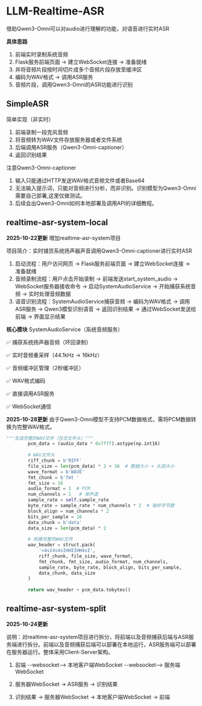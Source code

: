 # LLM-Realtime-ASR
借助Qwen3-Omni可以对audio进行理解的功能，对语音进行实时ASR

**具体思路**
1. 前端实时录制系统音频
2. Flask服务前端页面 → 建立WebSocket连接 → 准备就绪
3. 并将音频片段按时间切片成多个音频片段存放至缓冲区
4. 编码为WAV格式 → 调用ASR服务
5. 音频片段，调用Qwen3-Omni的ASR功能进行识别

## SimpleASR
简单实现（非实时）
1. 前端录制一段克风音频
2. 将音频转为WAV文件存放服务器或者文件系统
3. 后端调用ASR服务（Qwen3-Omni-captioner）
4. 返回识别结果

注意Qwen3-Omni-captioner 
1. 输入只能通过HTTP发送WAV格式音频文件或者Base64
2. 无法输入提示词，只能对音频进行分析，而非识别。识别模型为Qwen3-Omni需要自己部署,这里仅做测试。
3. 后续会出Qwen3-Omni如何本地部署及调用API的详细教程。

## realtime-asr-system-local
**2025-10-22更新**
增加realtime-asr-system项目

项目简介：实时铺货系统扬声器声音调用Qwen3-Omni-captioner进行实时ASR

1. 启动流程：用户访问网页 → Flask服务前端页面 → 建立WebSocket连接 → 准备就绪
2. 音频录制流程：用户点击开始录制 → 前端发送start_system_audio → WebSocket服务器接收命令 → 
启动SystemAudioService → 开始捕获系统音频 → 实时处理音频数据
3. 语音识别流程：SystemAudioService捕获音频 → 编码为WAV格式 → 调用ASR服务 → 
Qwen3模型识别语音 → 返回识别结果 → 通过WebSocket发送给前端 → 界面显示结果

**核心模块**
SystemAudioService（系统音频服务）

✅ 捕获系统扬声器音频（环回录制）

✅ 实时音频重采样（44.1kHz → 16kHz）

✅ 音频缓冲区管理（2秒缓冲区）

✅ WAV格式编码

✅ 直接调用ASR服务

✅ WebSocket通信

**2025-10-28更新**
由于Qwen3-Omni模型不支持PCM数据格式，需将PCM数据转换为完整WAV格式。

```python
"""生成完整的WAV文件（包含文件头）"""
        pcm_data = (audio_data * 0x7fff).astype(np.int16)
        
        # WAV文件头
        riff_chunk = b'RIFF'
        file_size = len(pcm_data) * 2 + 36  # 数据大小 + 头部大小
        wave_format = b'WAVE'
        fmt_chunk = b'fmt '
        fmt_size = 16
        audio_format = 1  # PCM
        num_channels = 1   # 单声道
        sample_rate = self.sample_rate
        byte_rate = sample_rate * num_channels * 2  # 每秒字节数
        block_align = num_channels * 2
        bits_per_sample = 16
        data_chunk = b'data'
        data_size = len(pcm_data) * 2
        
        # 构建完整的WAV文件
        wav_header = struct.pack(
            '<4sI4s4sIHHIIHH4sI',
            riff_chunk, file_size, wave_format,
            fmt_chunk, fmt_size, audio_format, num_channels,
            sample_rate, byte_rate, block_align, bits_per_sample,
            data_chunk, data_size
        )
        
        return wav_header + pcm_data.tobytes()
```



## realtime-asr-system-split
**2025-10-24更新**

说明：对realtime-asr-system项目进行拆分，将前端以及音频捕获后端与ASR服务端进行拆分。前端以及音频捕获后端可以部署在本地运行，ASR服务端可以部署在服务器运行。整体采用Client-Server架构。
1. 前端 --websocket--> 本地客户端WebSocket --websocket--> 服务端WebSocket

2. 服务器WebSocket → ASR服务 → 识别结果

3. 识别结果 → 服务器WebSocket → 本地客户端WebSocket → 前端


